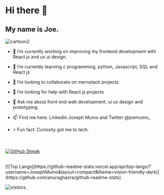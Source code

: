 <h1>Hi there 👋</h1>
 
<h2>My name is Joe.</h2>
 
![cartoon2](https://user-images.githubusercontent.com/51504499/195087984-f8620dff-675e-4519-b288-9a872abe924e.png)

- 🔭 I’m currently working on improving my frontend development with React.js and ux ui design.

- 🌱 I’m currently learning c programming, python, Javascript, SQL and React js
 
- 👯 I’m looking to collaborate on mernstack projects.

- 🤔 I’m looking for help with React.js projects

- 💬 Ask me about front end web development, ui ux design and prototyping.

- 📫 Find me here: LinkedIn Joseph Mumo and Twitter @joemumo_
 

- ⚡ Fun fact: Curiosity got me to tech.
<br>

[![GitHub Streak](http://github-readme-streak-stats.herokuapp.com?user=JosephMumo&theme=dark&date_format=j%20M%5B%20Y%5D)](https://git.io/streak-stats)
 
 
<br>
[![Top Langs](https://github-readme-stats.vercel.app/api/top-langs/?username=JosephMumo&layout=compact&theme=vision-friendly-dark)](https://github.com/anuraghazra/github-readme-stats)

 
 ![visitors](https://visitor-badge.glitch.me/badge?page_id=JosephMumo.visitor-badge.issue.12&left_color=#800000&right_color=white).
